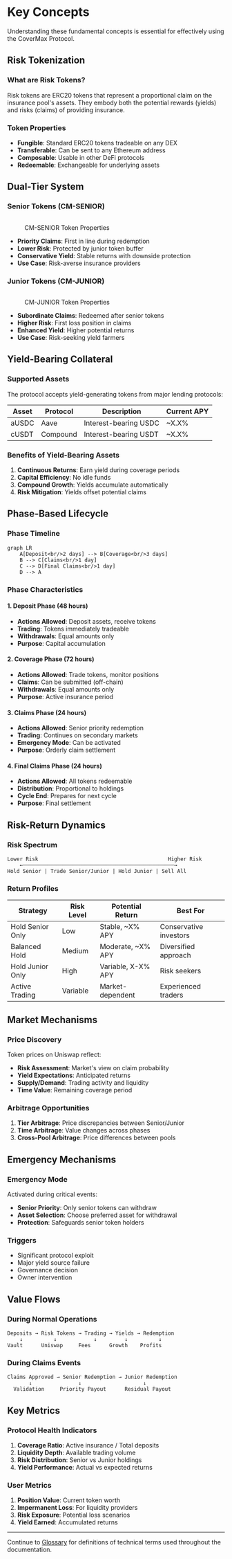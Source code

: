 # Key Concepts

Understanding these fundamental concepts is essential for effectively using the CoverMax Protocol.

## Risk Tokenization

### What are Risk Tokens?

Risk tokens are ERC20 tokens that represent a proportional claim on the insurance pool's assets. They embody both the potential rewards (yields) and risks (claims) of providing insurance.

### Token Properties

- **Fungible**: Standard ERC20 tokens tradeable on any DEX
- **Transferable**: Can be sent to any Ethereum address
- **Composable**: Usable in other DeFi protocols
- **Redeemable**: Exchangeable for underlying assets

## Dual-Tier System

### Senior Tokens (CM-SENIOR)

<figure><img src="../.gitbook/assets/senior-token.png" alt=""><figcaption><p>CM-SENIOR Token Properties</p></figcaption></figure>

- **Priority Claims**: First in line during redemption
- **Lower Risk**: Protected by junior token buffer
- **Conservative Yield**: Stable returns with downside protection
- **Use Case**: Risk-averse insurance providers

### Junior Tokens (CM-JUNIOR)

<figure><img src="../.gitbook/assets/junior-token.png" alt=""><figcaption><p>CM-JUNIOR Token Properties</p></figcaption></figure>

- **Subordinate Claims**: Redeemed after senior tokens
- **Higher Risk**: First loss position in claims
- **Enhanced Yield**: Higher potential returns
- **Use Case**: Risk-seeking yield farmers

## Yield-Bearing Collateral

### Supported Assets

The protocol accepts yield-generating tokens from major lending protocols:

| Asset | Protocol | Description           | Current APY |
| ----- | -------- | --------------------- | ----------- |
| aUSDC | Aave     | Interest-bearing USDC | ~X.X%       |
| cUSDT | Compound | Interest-bearing USDT | ~X.X%       |

### Benefits of Yield-Bearing Assets

1. **Continuous Returns**: Earn yield during coverage periods
2. **Capital Efficiency**: No idle funds
3. **Compound Growth**: Yields accumulate automatically
4. **Risk Mitigation**: Yields offset potential claims

## Phase-Based Lifecycle

### Phase Timeline

```mermaid
graph LR
    A[Deposit<br/>2 days] --> B[Coverage<br/>3 days]
    B --> C[Claims<br/>1 day]
    C --> D[Final Claims<br/>1 day]
    D --> A
```

### Phase Characteristics

#### 1. Deposit Phase (48 hours)

- **Actions Allowed**: Deposit assets, receive tokens
- **Trading**: Tokens immediately tradeable
- **Withdrawals**: Equal amounts only
- **Purpose**: Capital accumulation

#### 2. Coverage Phase (72 hours)

- **Actions Allowed**: Trade tokens, monitor positions
- **Claims**: Can be submitted (off-chain)
- **Withdrawals**: Equal amounts only
- **Purpose**: Active insurance period

#### 3. Claims Phase (24 hours)

- **Actions Allowed**: Senior priority redemption
- **Trading**: Continues on secondary markets
- **Emergency Mode**: Can be activated
- **Purpose**: Orderly claim settlement

#### 4. Final Claims Phase (24 hours)

- **Actions Allowed**: All tokens redeemable
- **Distribution**: Proportional to holdings
- **Cycle End**: Prepares for next cycle
- **Purpose**: Final settlement

## Risk-Return Dynamics

### Risk Spectrum

```
Lower Risk                                          Higher Risk
    ←─────────────────────────────────────────────────→
Hold Senior | Trade Senior/Junior | Hold Junior | Sell All
```

### Return Profiles

| Strategy         | Risk Level | Potential Return   | Best For               |
| ---------------- | ---------- | ------------------ | ---------------------- |
| Hold Senior Only | Low        | Stable, ~X% APY    | Conservative investors |
| Balanced Hold    | Medium     | Moderate, ~X% APY  | Diversified approach   |
| Hold Junior Only | High       | Variable, X-X% APY | Risk seekers           |
| Active Trading   | Variable   | Market-dependent   | Experienced traders    |

## Market Mechanisms

### Price Discovery

Token prices on Uniswap reflect:

- **Risk Assessment**: Market's view on claim probability
- **Yield Expectations**: Anticipated returns
- **Supply/Demand**: Trading activity and liquidity
- **Time Value**: Remaining coverage period

### Arbitrage Opportunities

1. **Tier Arbitrage**: Price discrepancies between Senior/Junior
2. **Time Arbitrage**: Value changes across phases
3. **Cross-Pool Arbitrage**: Price differences between pools

## Emergency Mechanisms

### Emergency Mode

Activated during critical events:

- **Senior Priority**: Only senior tokens can withdraw
- **Asset Selection**: Choose preferred asset for withdrawal
- **Protection**: Safeguards senior token holders

### Triggers

- Significant protocol exploit
- Major yield source failure
- Governance decision
- Owner intervention

## Value Flows

### During Normal Operations

```
Deposits → Risk Tokens → Trading → Yields → Redemption
    ↓          ↓            ↓         ↓          ↓
Vault      Uniswap     Fees      Growth    Profits
```

### During Claims Events

```
Claims Approved → Senior Redemption → Junior Redemption
       ↓               ↓                    ↓
  Validation     Priority Payout      Residual Payout
```

## Key Metrics

### Protocol Health Indicators

1. **Coverage Ratio**: Active insurance / Total deposits
2. **Liquidity Depth**: Available trading volume
3. **Risk Distribution**: Senior vs Junior holdings
4. **Yield Performance**: Actual vs expected returns

### User Metrics

1. **Position Value**: Current token worth
2. **Impermanent Loss**: For liquidity providers
3. **Risk Exposure**: Potential loss scenarios
4. **Yield Earned**: Accumulated returns

---

Continue to [Glossary](glossary.md) for definitions of technical terms used throughout the documentation.
